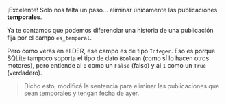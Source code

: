 ¡Excelente! Solo nos falta un paso... eliminar únicamente las publicaciones **temporales**. 

Ya te contamos que podemos diferenciar una historia de una publicación fija por el campo `es_temporal`.

Pero como verás en el DER, ese campo es de tipo `Integer`. Eso es porque SQLite tampoco soporta el tipo de dato `Boolean` (como sí lo hacen otros motores), pero entiende al `0` como un `False` (falso) y al `1` como un `True` (verdadero).

> Dicho esto, modificá la sentencia para eliminar las publicaciones que sean temporales y tengan fecha de ayer.

<div
  class='mu-erd'
  data-entities='{
    "usuarios": {
      "id_usuario": {
        "type": "Integer",
        "pk": true
      },
      "nombre_usuario": {
        "type": "Text"
      },
      "foto_perfil_url": {
        "type": "Text"
      }
    },
    "publicaciones": {
      "id_publicacion": {
        "type": "Integer",
        "pk": true
      },
      "foto_video_url": {
        "type": "Text"
      },
      "id_duenio": {
        "type": "Integer",
        "pk": false,
        "fk": {
          "to": { "entity": "usuarios", "column": "id_usuario" },
          "type": "many_to_one"
        }
      },
      "fecha": {
        "type": "Text"
      },
      "es_temporal": {
        "type": "Integer"
      }
    }
  }'>
</div>

